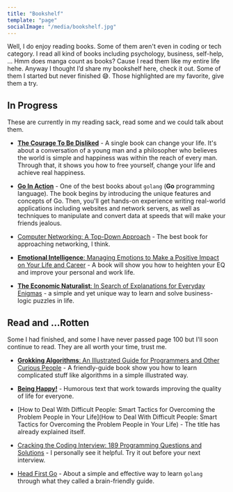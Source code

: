 ```yaml
---
title: "Bookshelf"
template: "page"
socialImage: "/media/bookshelf.jpg"
---
```


Well, I do enjoy reading books. Some of them aren't even in coding or tech category. I read all kind of books including psychology, business, self-help, ... Hmm does manga count as books? Cause I read them like my entire life hehe. Anyway I thought I’d share my bookshelf here, check it out. Some of them I started but never finished 😅. Those highlighted are my favorite, give them a try.

## In Progress

These are currently in my reading sack, read some and we could talk about them.

- [**The Courage To Be Disliked**](https://www.amazon.com/Courage-Be-Disliked-yourself-happiness-ebook/dp/B074TWG8V7) - A single book can change your life. It's about a conversation of a young man and a philosopher who believes the world is simple and happiness was within the reach of every man. Through that, it shows you how to free yourself, change your life and achieve real happiness.

- [**Go In Action**](https://www.amazon.com/Go-Action-William-Kennedy/dp/1617291781) - One of the best books about `golang` (**Go** programming language). The book begins by introducing the unique features and concepts of Go. Then, you'll get hands-on experience writing real-world applications including websites and network servers, as well as techniques to manipulate and convert data at speeds that will make your friends jealous.

- [Computer Networking: A Top-Down Approach](https://www.amazon.com/Computer-Networking-Top-Down-Approach-6th/dp/0132856204) - The best book for approaching networking, I think.

- [**Emotional Intelligence**: Managing Emotions to Make a Positive Impact on Your Life and Career](https://www.amazon.com/Emotional-Intelligence-Managing-Emotions-Positive-ebook/dp/B00LSMNRQ8) - A book will show you how to heighten your EQ and improve your personal and work life.

- [**The Economic Naturalist**: In Search of Explanations for Everyday Enigmas](https://www.amazon.com/Economic-Naturalist-Explanations-Everyday-Enigmas/dp/0465003575) - a simple and yet unique way to learn and solve business-logic puzzles in life.

## Read and ...Rotten

Some I had finished, and some I have never passed page 100 but I'll soon continue to read. They are all worth your time, trust me.

- [**Grokking Algorithms**: An Illustrated Guide for Programmers and Other Curious People](https://www.amazon.com/Grokking-Algorithms-illustrated-programmers-curious/dp/1617292230) - A friendly-guide book show you how to learn complicated stuff like algorithms in a simple illustrated way.

- [**Being Happy!**](https://www.amazon.com/Being-Happy-Andrew-Matthews/dp/0843128682) - Humorous text that work towards improving the quality of life for everyone.

- [How to Deal With Difficult People: Smart Tactics for Overcoming the Problem People in Your Life](How to Deal With Difficult People: Smart Tactics for Overcoming the Problem People in Your Life) - The title has already explained itself.

- [Cracking the Coding Interview: 189 Programming Questions and Solutions](https://www.amazon.com/Cracking-Coding-Interview-Programming-Questions/dp/0984782850) - I personally see it helpful. Try it out before your next interview.

- [Head First Go](https://www.amazon.com/Head-First-Go-Jay-McGavren/dp/1491969555/ref=pd_sbs_14_3/137-6301988-4493715?_encoding=UTF8&pd_rd_i=1491969555&pd_rd_r=bd0145ff-adb1-4cc3-bda0-dd8166b365f9&pd_rd_w=yIis0&pd_rd_wg=0tJYp&pf_rd_p=ed1e2146-ecfe-435e-b3b5-d79fa072fd58&pf_rd_r=GEA9Q9WJMQH0CCWMAWFJ&psc=1&refRID=GEA9Q9WJMQH0CCWMAWFJ) - About a simple and effective way to learn `golang` through what they called a brain-friendly guide.
